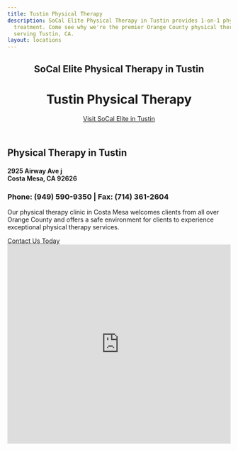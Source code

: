 ```yaml
---
title: Tustin Physical Therapy
description: SoCal Elite Physical Therapy in Tustin provides 1-on-1 physical therapy
  treatment. Come see why we're the premier Orange County physical therapy clinic
  serving Tustin, CA.
layout: locations
---
```


<!-- Tustin Location Page -->
  <!-- Header -->
  <header id="tustin">
    <div class="container">
      <div class="intro-text">
        <div><h2 class="intro-lead-in">SoCal Elite Physical Therapy in Tustin</h2></div>
        <div><h1 class="intro-heading">Tustin Physical Therapy</h1></div>
        <a href="#location-content" class="page-scroll btn btn-xl">Visit SoCal Elite in Tustin</a>
      </div>
    </div>
  </header>
  <section id="location-content">
    <div class="container">
      <div class="row">
        <div class="col-lg-6">
          <h2 class="section-heading">Physical Therapy in Tustin</h2>
          <h4 class="subheading">2925 Airway Ave j<br> Costa Mesa, CA 92626</h4></a>
          <h3 class="section-subheading text-muted locations">Phone: (949) 590-9350 | Fax: (714) 361-2604</h3>
          <p class="text-muted">Our physical therapy clinic in Costa Mesa welcomes clients from all over Orange County and offers a safe environment for clients to experience exceptional physical therapy services.</p>
          <a href="#contact" class="page-scroll btn btn-xl" id="location-contact-btn">Contact Us Today</a>
        </div>
        <div class="col-lg-6">
          <iframe src="https://www.google.com/maps/embed?pb=!1m18!1m12!1m3!1d3317.0684819551434!2d-117.8270578847926!3d33.758896180686726!2m3!1f0!2f0!3f0!3m2!1i1024!2i768!4f13.1!3m3!1m2!1s0x80dcdbd3675d4ac9%3A0x74b108b993dfae94!2s17602%2017th%20St%20%23106%2C%20Tustin%2C%20CA%2092780!5e0!3m2!1sen!2sus!4v1589049720068!5m2!1sen!2sus" width="100%" height="450" frameborder="0" style="border:0" allowfullscreen></iframe>
        </div>
      </div>
    </div>
  </section>
